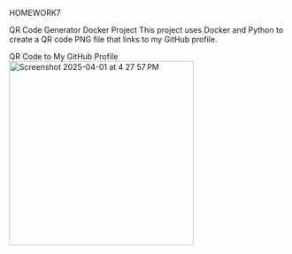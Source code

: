 HOMEWORK7

QR Code Generator Docker Project
This project uses Docker and Python to create a QR code PNG file that links to my GitHub profile.

QR Code to My GitHub Profile
<img width="333" alt="Screenshot 2025-04-01 at 4 27 57 PM" src="https://github.com/user-attachments/assets/d4ab8d2a-5cb8-4922-9a57-16ee87c5a3ad" />

